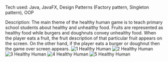 Tech used: Java, JavaFX, Design Patterns (Factory pattern, Singleton pattern), OOP

Description:
The main theme of the healthy human game is to teach primary school students about healthy and unhealthy food. Fruits are represented as healthy food while burgers and doughnuts convey unhealthy food. When the player eats a fruit, the fruit description of that particular fruit appears on the screen. On the other hand, if the player eats a burger or doughnut then the game over screen appears. 
![1 Healthy Human](https://github.com/user-attachments/assets/4afdf273-bd78-46cf-b23d-f6447526f824)
![2 Healthy Human](https://github.com/user-attachments/assets/4cc457ee-e995-44d8-9b41-c1521569e1e3)
![3 Healthy Human](https://github.com/user-attachments/assets/fd8e7f8a-baa3-4c9b-9c72-b227eebb62ac)
![4 Healthy Human](https://github.com/user-attachments/assets/770430ec-f390-4a94-bb4e-84049d113a2a)
![5 Healthy Human](https://github.com/user-attachments/assets/fa2af95c-48c8-410c-baf1-f3fe0a88126f)

